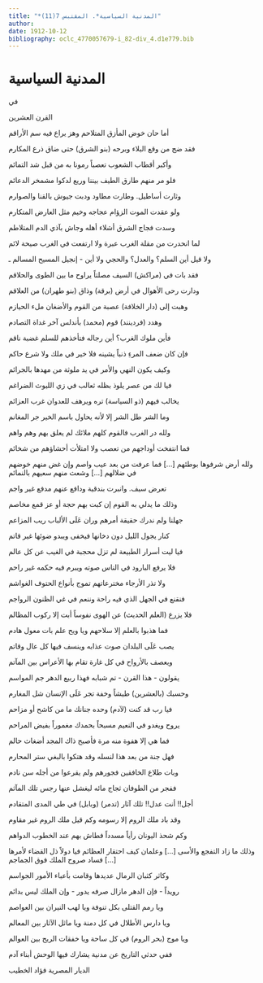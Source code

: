 ```yaml
---
title: "*المدنية السياسية*. المقتبس 7(11)"
author: 
date: 1912-10-12
bibliography: oclc_4770057679-i_82-div_4.d1e779.bib
---
```




#  المدنية السياسية 


 في 

 القرن العشرين 

 أما حان خوض المأزق المتلاحم   وهز يراع فيه سم الأراقم  

 فقد ضج من وقع البلاء وبرحه   (بنو الشرق) حتى ضاق ذرع المكارم  

 وأكبر أقطاب الشعوب تعصباً   رمونا به من قبل شد التمائم  

 فلو مر منهم طارق الطيف بيننا   وريع لدكوا مشمخر الدعائم  

 وثارت أساطيل. وطارت مطاود   ودبت جيوش بالقنا والصوارم  

 ولو عقدت الموت الزؤام عجاجه   وخيم مثل العارض المتكارم  

 وسدت فجاج الشرق أشلاء أهله   وجاش بآذي الدم المتلاطم  

 لما انحدرت من مقلة الغرب عبرة   ولا ارتفعت في الغرب صيحة لائم  

 ولا قيل أين السلم؟ والعدل؟ والحجي   ولا أين - إنجيل المسيح المسالم ـ  

 فقد بات في (مراكش) السيف مصلتاً   يراوح ما بين الطوى والحلاقم  

 ودارت رحى الأهوال في أرض (برقة)   وذاق (بنو طهران) من العلاقم  

 وهبت إلى (دار الخلافة) عصبة   من القوم والأضغان ملء الحيازم  

 وهدد (فردينند) قوم (محمد)   بأندلس آخر غداة التصادم  

 فأين ملوك الغرب؟ أين رجاله   فتأخذهم للسلم غضبة ناقم  

 فإن كان ضعف المرءِ ذنباً يشينه   فلا خير في ملك ولا شرع حاكم  

 وكيف يكون النهي والأمر في يد   ملوثة من مهدها بالجرائم  

 فيا لك من عصر يلوذ بظله   ثعالب في زي الليوث الضراغم  

 يخالب فيهم (ذو السياسة) تره   ويرهف للعدوان غرب العزائم  

 وما الشر طل الشر إلا لأنه   يحاول باسم الخير جر المغانم  

 ولله در الغرب فالقوم كلهم   ملائك لم يعلق بهم وهم واهم  

 فما انتفخت أوداجهم من تعصب   ولا امتلأت أحشاؤهم من شخائم  

 ولله أرض شرفوها بوطئهم  [...]  فما عرفت من بعد عيب واصم   وإن غض منهم خوضهم في ضلالهم  [...]  وشعث منهم سعيهم بالنمائم 

 تعرض سيف. وانبرت بندقية   ودافع عنهم مدفع غير واجم  

 وذلك ما يدلي به القوم إن كبت   بهم حجة أو عز قمع مخاصم  

 جهلنا ولم ندرك حقيقة أمرهم   وران عَلَى الألباب ريب المزاعم  

 كنار يجول الليل دون دخانها   فيخفى ويبدو ضوئها غير قاتم  

 فيا ليت أسرار الطبيعة لم تزل   محجبة في الغيب عن كل عالم  

 فلا يرفع البارود في الناس صوته   ويبرم فيه حكمه غير راحم  

 ولا تذر الأرجاء مخترعاتهم   تموج بأنواع الحتوف الغواشم  

 فنقنع في الجهل الذي فيه راحة   وننعم في غي الظنون الرواجم  

 فلا يزرع (العلم الحديث) عن الهوى   نفوساً أبت إلا ركوب المظالم  

 فما هذبوا بالعلم إلا سلاحهم   ويا ويح علم بات معول هادم  

 يصب عَلَى البلدان صوت عذابه   وينسف فيها كل عال وقاتم  

 ويعصف بالأرواح في كل غارة   تقام بها الأعراس بين المآتم  

 يقولون - هذا القرن - تم شبابه   فهذا ربيع الدهر جم المواسم  

 وحسبك (بالعشرين) طيشاً وخفة   تجر عَلَى الإنسان شل المغارم  

 فيا رب قد كنت (لآدم) وحده   جنانك ما من كاشح أو مزاحم  

 يروح ويغدو في النعيم مسبحاً   بحمدك مغموراً بفيض المراحم  

 فما هي إلا هفوة منه مرة   فأصبح ذاك المجد أضغاث حالم  

 فهل جنة من بعد هذا لنسله   وقد هتكوا بالبغي ستر المحارم  

 وبات طلاع الخافقين فجورهم   ولم يقرعوا من أجله سن نادم  

 ففجر من الطوفان ثجاج  مائه   ليغشل عنها رجس تلك المآثم  

 أجل!! أنت عدل!! تلك آثار (تدمر)   (وبابل) في طي المدى المتقادم  

 وقد باد ملك الروم إلا رسومه   وكم قيل ملك الروم غير مقاوم  

 وكم شحذ اليونان رأياً مسدداً   فطاش بهم عند الخطوب الدواهم  

 وذلك ما زاد التفجع والأسى  [...]  وعلمان كيف احتقار العظائم   فيا دولاً ذل القضاء لأمرها  [...]  فساد صروح الملك فوق الجماجم 

 وكاثر كثبان الرمال عديدها   وقامت بأعباء الأمور الجواسم  

 رويداً - فإن الدهر مازال صرفه   يدور - وإن الملك ليس بدائم  

 ويا رمم القتلى بكل تنوفة   ويا لهب النيران بين العواصم  

 ويا دارس الأطلال في كل دمنة   ويا ماثل الآثار بين المعالم  

 ويا موج (بحر الروم) في كل ساحة   ويا خفقات الريح بين العوالم  

 ففي حدثي التاريخ عن مدنية   يشارك فيها الوحش أبناء آدم  

 الديار المصرية  فؤاد الخطيب 
